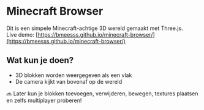 # Minecraft Browser

Dit is een simpele Minecraft-achtige 3D wereld gemaakt met Three.js.  
Live demo: [https://bmeesss.github.io/minecraft-browser/](https://bmeesss.github.io/minecraft-browser/)

## Wat kun je doen?

- 3D blokken worden weergegeven als een vlak
- De camera kijkt van bovenaf op de wereld

🔜 Later kun je blokken toevoegen, verwijderen, bewegen, textures plaatsen en zelfs multiplayer proberen!
